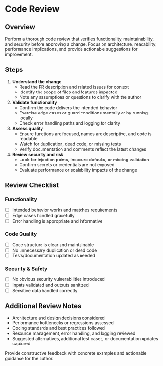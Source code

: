 # Code Review

## Overview
Perform a thorough code review that verifies functionality, maintainability, and security before approving a change. Focus on architecture, readability, performance implications, and provide actionable suggestions for improvement.

## Steps

1. **Understand the change**
    - Read the PR description and related issues for context
    - Identify the scope of files and features impacted
    - Note any assumptions or questions to clarify with the author
2. **Validate functionality**
    - Confirm the code delivers the intended behavior
    - Exercise edge cases or guard conditions mentally or by running locally
    - Check error handling paths and logging for clarity
3. **Assess quality**
    - Ensure functions are focused, names are descriptive, and code is readable
    - Watch for duplication, dead code, or missing tests
    - Verify documentation and comments reflect the latest changes
4. **Review security and risk**
    - Look for injection points, insecure defaults, or missing validation
    - Confirm secrets or credentials are not exposed
    - Evaluate performance or scalability impacts of the change

## Review Checklist

### Functionality

- [ ] Intended behavior works and matches requirements
- [ ] Edge cases handled gracefully
- [ ] Error handling is appropriate and informative

### Code Quality

- [ ] Code structure is clear and maintainable
- [ ] No unnecessary duplication or dead code
- [ ] Tests/documentation updated as needed

### Security & Safety

- [ ] No obvious security vulnerabilities introduced
- [ ] Inputs validated and outputs sanitized
- [ ] Sensitive data handled correctly

## Additional Review Notes

- Architecture and design decisions considered
- Performance bottlenecks or regressions assessed
- Coding standards and best practices followed
- Resource management, error handling, and logging reviewed
- Suggested alternatives, additional test cases, or documentation updates captured

Provide constructive feedback with concrete examples and actionable guidance for the author.
